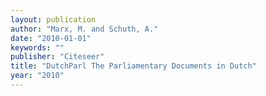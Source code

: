 ```yaml
---
layout: publication
author: "Marx, M. and Schuth, A."
date: "2010-01-01"
keywords: ""
publisher: "Citeseer"
title: "DutchParl The Parliamentary Documents in Dutch"
year: "2010"
---
```

